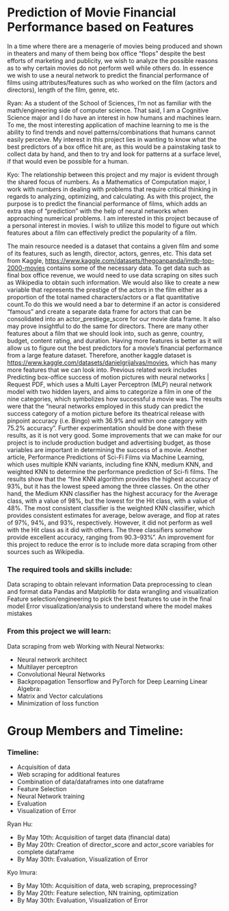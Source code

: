 # Prediction of Movie Financial Performance based on Features
  In a time where there are a menagerie of  movies being produced and shown in theaters and many of them being box office “flops” despite the best efforts of marketing and publicity, we wish to analyze the possible reasons as to why certain movies do not perform well while others do. In essence we wish to use a neural network to predict the financial performance of films using attributes/features such as who worked on the film (actors and directors), length of the film, genre, etc.

Ryan: As a student of the School of Sciences, I’m not as familiar with the math/engineering side of computer science. That said, I am a Cognitive Science major and I do have an interest in how humans and machines learn. To me, the most interesting application of machine learning to me is the ability to find trends and novel patterns/combinations that humans cannot easily perceive. My interest in this project lies in wanting to know what the best predictors of a box office hit are, as this would be a painstaking task to collect data by hand, and then to try and look for patterns at a surface level, if that would even be possible for a human.

Kyo: The relationship between this project and my major is evident through the shared focus of numbers. As a Mathematics of Computation major, I work with numbers in dealing with problems that require critical thinking in regards to analyzing, optimizing, and calculating. As with this project, the purpose is to predict the financial performance of films, which adds an extra step of “prediction” with the help of neural networks when approaching numerical problems. I am interested in this project because of a personal interest in movies. I wish to utilize this model to figure out which features about a film can effectively predict the popularity of a film. 

  The main resource needed is a dataset that contains a given film and some of its features, such as length, director, actors, genres, etc. This data set from Kaggle, https://www.kaggle.com/datasets/thegoanpanda/imdb-top-2000-movies
contains some of the necessary data. To get data such as final box office revenue, we would need to use data scraping on sites such as Wikipedia to obtain such information. We would also like to create a new variable that represents the prestige of the actors in the film either as a proportion of the total named characters/actors or a flat quantitative count.To do this we would need a bar to determine if an actor is considered “famous” and create a separate data frame for actors that can be consolidated into an actor_prestiege_score for our movie data frame. It also may prove insightful to do the same for directors. There are many other features about a film that we should look into, such as genre, country, budget, content rating, and duration. Having more features is better as it will allow us to figure out the best predictors for a movie’s financial performance from a large feature dataset. Therefore, another kaggle dataset is https://www.kaggle.com/datasets/danielgrijalvas/movies, which has many more features that we can look into. 
Previous related work includes Predicting box-office success of motion pictures with neural networks | Request PDF, which uses a Multi Layer Perceptron (MLP) neural network model with two hidden layers, and aims to categorize a film in one of the nine categories, which symbolizes how successful a movie was. The results were that the “neural networks employed in this study can predict the success category of a motion picture before its theatrical release with pinpoint accuracy (i.e. Bingo) with 36.9% and within one category with 75.2% accuracy”. Further experimentation should be done with these results, as it is not very good. Some improvements that we can make for our project is to include production budget and advertising budget, as those variables are important in determining the success of a movie. 
Another article, Performance Predictions of Sci-Fi Films via Machine Learning, which uses multiple KNN variants, including fine KNN, medium KNN, and weighted KNN to determine the performance prediction of Sci-fi films. The results show that the “fine KNN algorithm provides the highest accuracy of 93%, but it has the lowest speed among the three classes. On the other hand, the Medium KNN classifier has the highest accuracy for the Average class, with a value of 98%, but the lowest for the Hit class, with a value of 48%. The most consistent classifier is the weighted KNN classifier, which provides consistent estimates for average, below average, and flop at rates of 97%, 94%, and 93%, respectively. However, it did not perform as well with the Hit class as it did with others. The three classifiers somehow provide excellent accuracy, ranging from 90.3–93%”. An improvement for this project to reduce the error is to include more data scraping from other sources such as Wikipedia. 

### The required tools and skills include: 
Data scraping to obtain relevant information
Data preprocessing to clean and format data
Pandas and Matplotlib for data wrangling and visualization 
Feature selection/engineering to pick the best features to use in the final model
Error visualization/analysis to understand where the model makes mistakes

### From this project we will learn:
Data scraping from web
Working with Neural Networks:
- Neural network architect
- Multilayer perceptron
- Convolutional Neural Networks
- Backpropagation
Tensorflow and PyTorch for Deep Learning
Linear Algebra:
- Matrix and Vector calculations
- Minimization of loss function

# Group Members and Timeline:

### Timeline:
- Acquisition of data
- Web scraping for additional features
- Combination of data/dataframes into one dataframe
- Feature Selection
- Neural Network training
- Evaluation
- Visualization of Error
  
Ryan Hu:
- By May 10th: Acquisition of target data (financial data)
- By May 20th: Creation of director_score and actor_score variables for complete dataframe
- By May 30th: Evaluation, Visualization of Error

Kyo Imura:
- By May 10th: Acquisition of data, web scraping, preprocessing?
- By May 20th: Feature selection, NN training, optimization
- By May 30th: Evaluation, Visualization of Error
